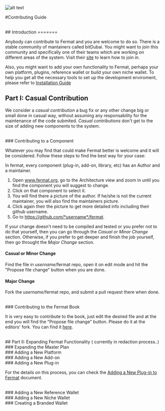 ![alt text](https://github.com/bitDubai/media-kit/blob/master/Readme%20Image/Fermat%20Logotype/Fermat_Logo_3D.png "Fermat Logo")

#Contributing Guide

<br>
## Introduction
=======

Anybody can contribute to Fermat and you are welcome to do so. There is a stable community of mantainers called bitDubai. You might want to join this community and specifically one of their teams which are working on different areas of the system. Visit their [site](https://bitDubai.com) to learn how to join in.

Also, you might want to add your own functionality to Fermat, perhaps your own platform, plugins, reference wallet or build your own niche wallet. To help you get all the necessary tools to set up the development enviroment, please refer to [Installation Guide](https://github.com/bitDubai/fermat/blob/master/README-INSTALLATION.md)
<br>
## Part I: Casual Contribution

We consider a _casual contribution_ a bug fix or any other change big or small done in casual way, without assuming any responsability for the maintenance of the code submited.  _Casual contributions_ don't get to the size of adding new components to the system.


<br>
### Contributing to a Component

Whatever you may find that could make Fermat better is welcome and it will be considered. Follow these steps to find the best way for your case: 

In fermat, every component (plug-in, add-on, library, etc) has an Author and a maintainer.

1. Open www.fermat.org, go to the Architecture view and zoom in until you find the component you will suggest to change.
2. Click on that component to select it.
3. You will find there a picture of the author. If he/she is not the current maintainer, you will also find the maintainers picture. 
4. Click again their the picture to get more detailed info including their github username.
5. Go to https://github.com/*username*/fermat.

If your change doesn't need to be compiled and tested or you prefer not to do that yourself, then you can go through the _Casual or Minor Change_ section. Otherwise, if you prefer to get deeper and finish the job yourself, then go throught the _Major Change_ section.

#### Casual or Minor Change

Find the file in *username*/fermat repo, open it on edit mode and hit the "Propose file change" button when you are done.

#### Major Change

Fork the *username*/fermat repo, and submit a pull request there when done.


<br>
### Contributing to the Fermat Book

It is very easy to contribute to the book, just edit the desired file and at the end you will find the "Propose file change" button. Please do it at the editors' fork. You can find it [here](https://github.com/gustl-arg/fermat/tree/master/fermat-book).


<br>
## Part II: Expanding Fermat Functionality ( currently in redaction process..)

<br>
### Expanding the Master Plan


<br>
### Adding a New Platform


<br>
### Adding a New Add-on


<br>
### Adding a New Plug-in

For the details on this process, you can check the [Adding a New Plug-in to Fermat](https://github.com/bitDubai/fermat/blob/master/README-PLUG-INS.md) document.

<br>
### Adding a New Reference Wallet


<br>
### Adding a New Niche Wallet


<br>
### Creating a Branded Wallet

